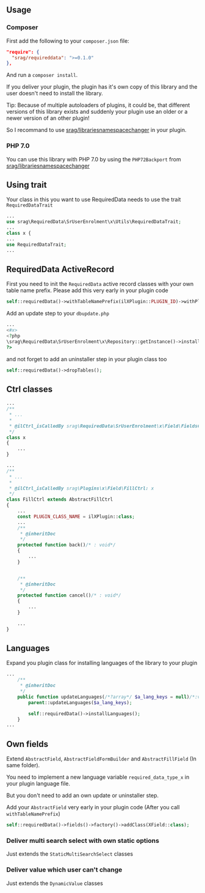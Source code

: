 ## Usage

### Composer

First add the following to your `composer.json` file:

```json
"require": {
  "srag/requireddata": ">=0.1.0"
},
```

And run a `composer install`.

If you deliver your plugin, the plugin has it's own copy of this library and the user doesn't need to install the library.

Tip: Because of multiple autoloaders of plugins, it could be, that different versions of this library exists and suddenly your plugin use an older or a newer version of an other plugin!

So I recommand to use [srag/librariesnamespacechanger](https://packagist.org/packages/srag/librariesnamespacechanger) in your plugin.

### PHP 7.0

You can use this library with PHP 7.0 by using the `PHP72Backport` from [srag/librariesnamespacechanger](https://packagist.org/packages/srag/librariesnamespacechanger)

## Using trait

Your class in this you want to use RequiredData needs to use the trait `RequiredDataTrait`

```php
...
use srag\RequiredData\SrUserEnrolment\x\Utils\RequiredDataTrait;
...
class x {
...
use RequiredDataTrait;
...
```

## RequiredData ActiveRecord

First you need to init the `RequiredData` active record classes with your own table name prefix. Please add this very early in your plugin code

```php
self::requiredData()->withTableNamePrefix(ilXPlugin::PLUGIN_ID)->withPlugin(self::plugin());
```

Add an update step to your `dbupdate.php`

```php
...
<#x>
<?php
\srag\RequiredData\SrUserEnrolment\x\Repository::getInstance()->installTables();
?>
```

and not forget to add an uninstaller step in your plugin class too

```php
self::requiredData()->dropTables();
```

## Ctrl classes

```php
...
/**
 * ...
 *
 * @ilCtrl_isCalledBy srag\RequiredData\SrUserEnrolment\x\Field\FieldsCtrl: x
 */
class x
{
    ...
}
```

```php
...
/**
 * ...
 *
 * @ilCtrl_isCalledBy srag\Plugins\x\Field\FillCtrl: x
 */
class FillCtrl extends AbstractFillCtrl
{
    ...
    const PLUGIN_CLASS_NAME = ilXPlugin::class;
    ...
    /**
     * @inheritDoc
     */
    protected function back()/* : void*/
    {
        ...
    }


    /**
     * @inheritDoc
     */
    protected function cancel()/* : void*/
    {
        ...
    }

    ...
}
```

## Languages

Expand you plugin class for installing languages of the library to your plugin

```php
...
	/**
     * @inheritDoc
     */
    public function updateLanguages(/*?array*/ $a_lang_keys = null)/*:void*/ {
		parent::updateLanguages($a_lang_keys);

		self::requiredData()->installLanguages();
	}
...
```

## Own fields

Extend `AbstractField`, `AbstractFieldFormBuilder` and `AbstractFillField` (In same folder).

You need to implement a new language variable `required_data_type_x` in your plugin language file.

But you don't need to add an own update or uninstaller step.

Add your `AbstractField` very early in your plugin code (After you call `withTableNamePrefix`)

```php
self::requiredData()->fields()->factory()->addClass(XField::class);
```

### Deliver multi search select with own static options

Just extends the `StaticMultiSearchSelect` classes

### Deliver value which user can't change

Just extends the `DynamicValue` classes

